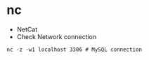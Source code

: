 # nc

- NetCat
- Check Network connection

```shell
nc -z -w1 localhost 3306 # MySQL connection
```
